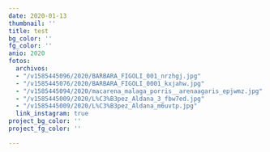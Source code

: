 ```yaml
---
date: 2020-01-13
thumbnail: ''
title: test
bg_color: ''
fg_color: ''
anio: 2020
fotos:
  archivos:
  - "/v1585445096/2020/BARBARA_FIGOLI_001_nrzhgj.jpg"
  - "/v1585445076/2020/BARBARA_FIGOLI_0001_kxjahw.jpg"
  - "/v1585445094/2020/macarena_malaga_porris__arenaagaris_epjwmz.jpg"
  - "/v1585445009/2020/L%C3%B3pez_Aldana_3_fbw7ed.jpg"
  - "/v1585445009/2020/L%C3%B3pez_Aldana_m6uvtp.jpg"
  link_instagram: true
project_bg_color: ''
project_fg_color: ''

---
```


